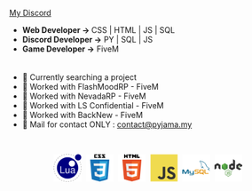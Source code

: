 <p align="center">
  <img src="https://badgen.net/badge/Language%20Learn/8/orange" alt=""/>&nbsp;
</p><br>
  <a href="https://discordapp.com/users/1293284154414469180">My Discord</a>
</p>

* <b>Web Developer -> </b>CSS | HTML | JS | SQL<br/>
* <b>Discord Developer -></b> PY | SQL | JS <br/>
* <b>Game Developer -></b> FiveM<br/>
<br/><br/>
* 💼 Currently searching a project <br/>
* 💼 Worked with FlashMoodRP - FiveM<br/>
* 💼 Worked with NevadaRP - FiveM <br/>
* 💼 Worked with LS Confidential - FiveM <br/>
* 💼 Worked with BackNew - FiveM <br/>
* 📨 Mail for contact ONLY : [contact@pyjama.my](mailto:contact@pyjama.my) <br/>
<br/>


<p align="center">
    <img src="https://raw.githubusercontent.com/devicons/devicon/1119b9f84c0290e0f0b38982099a2bd027a48bf1/icons/lua/lua-original-wordmark.svg" title="Lua" alt="Lua" width="50" height="50"/>&nbsp;
    <img src="https://raw.githubusercontent.com/devicons/devicon/1119b9f84c0290e0f0b38982099a2bd027a48bf1/icons/css3/css3-original-wordmark.svg" title="CSS" alt="CSS" width="50" height="50"/>&nbsp;
    <img src="https://raw.githubusercontent.com/devicons/devicon/1119b9f84c0290e0f0b38982099a2bd027a48bf1/icons/html5/html5-original-wordmark.svg" title="HTML5" alt="HTML5" width="50" height="50"/>&nbsp;
    <img src="https://raw.githubusercontent.com/devicons/devicon/1119b9f84c0290e0f0b38982099a2bd027a48bf1/icons/javascript/javascript-original.svg" title="JavaScript" alt="JavaScript" width="50" height="50"/>&nbsp;
    <img src="https://raw.githubusercontent.com/devicons/devicon/1119b9f84c0290e0f0b38982099a2bd027a48bf1/icons/mysql/mysql-original-wordmark.svg" title="MySQL" alt="MySQL" width="50" height="50"/>&nbsp;
    <img src="https://raw.githubusercontent.com/devicons/devicon/1119b9f84c0290e0f0b38982099a2bd027a48bf1/icons/nodejs/nodejs-original-wordmark.svg" title="NodeJS" alt="NodeJS" width="50" height="50"/>&nbsp;
</p>
